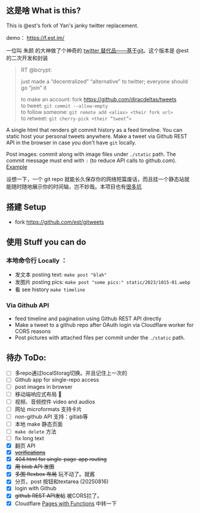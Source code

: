 ## 这是啥 What is this?

This is @est's fork of Yan's janky twitter replacement.

demo： https://f.est.im/

一位叫 朱颜 的大神做了个神奇的 [twitter 替代品——基于git](https://twitter.com/bcrypt/status/1588416861552582657)。这个版本是 @est 的二次开发和封装

> RT @bcrypt:
> 
> just made a “decentralized” “alternative” to twitter; everyone should go “join” it   
>    
> to make an account: fork https://github.com/diracdeltas/tweets   
> to tweet: `git commit --allow-empty`   
> to follow someone: `git remote add <alias> <their fork url>`   
> to retweet: `git cherry-pick <their “tweet”>`   

A single html that renders git commit history as a feed timeline. You can static host your personal tweets anywhere. Make a tweet via Github REST API in the browser in case you don't have `git` locally.

Post images: commit along with image files under `./static` path. The commit message must end with `:` (to reduce API calls to github.com). [Example](https://f.est.im/est/e0d4c46445517ba52ceda06d788e09760aaccce5)

设想一下，一个 git repo 就能长久保存你的网络短篇废话，而且挂一个静态站就能随时随地展示你的时间轴，岂不妙哉。本项目也有[很多坑](https://blog.est.im/2025/stdout-05)

## 搭建 Setup

* fork https://github.com/est/gitweets

## 使用 Stuff you can do

### 本地命令行 Locally ：

* 发文本 posting text: `make post "blah"`
* 发图片 posting pics: `make post "some pics:" static/2023/1015-01.webp`
* 看 see history `make timeline`

### Via Github API

- feed timeline and pagination using Github REST API directly
- Make a tweet to a github repo after OAuth login via Cloudflare worker for CORS reasons
- Post pictures with attached files per commit under the `./static` path.

## 待办 ToDo:

* [ ] 多repo通过localStorag切换。并且记住上一次的
* [ ] Github app for single-repo access
* [ ] post images in browser
* [ ] 移动端响应式布局 🤣
* [ ] 视频、音频控件 video and audios
* [ ] 网址 microformats 支持卡片
* [ ] non-github API 支持：gitlab等
* [ ] 本地 make 静态页面
* [ ] `make delete` 方法
* [ ] fix long text
* [X] 翻页 API
* [X] ~~[verifications](https://docs.github.com/en/authentication/managing-commit-signature-verification/about-commit-signature-verification)~~
* [X] ~~404.html for single-page-app routing~~
* [X] ~~用 blob API 发图~~
* [X] ~~多图 flexbox 布局~~  玩不动了。就酱
* [X] 分页，post 按钮和textarea (20250816)
* [X] login with Github
* [X] ~~github REST API发帖~~  被CORS拦了。
* [X] Cloudflare [Pages with Functions](https://developers.cloudflare.com/pages/platform/functions/get-started/)  中转一下
